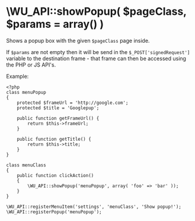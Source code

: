 \WU_API::showPopup( $pageClass, $params = array() )
===

Shows a popup box with the given `$pageClass` page inside.

If `$params` are not empty then it will be send in the `$_POST['signedRequest']` variable to the destination frame - that frame can then be accessed using the PHP or JS API's.

Example:

```
<?php
class menuPopup
{
	protected $frameUrl = 'http://google.com';
	protected $title = 'Googlepup';

	public function getFrameUrl() {
		return $this->frameUrl;
	}

	public function getTitle() {
		return $this->title;
	}
}

class menuClass
{
	public function clickAction()
	{
		\WU_API::showPopup('menuPopup', array( 'foo' => 'bar' ));
	}
}

\WU_API::registerMenuItem('settings', 'menuClass', 'Show popup!');
\WU_API::registerPopup('menuPopup');
```
